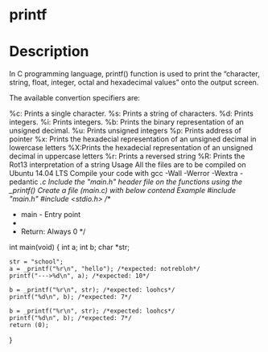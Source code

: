 # printf
# Description
In C programming language, printf() function is used to print the “character, string, float, integer, octal and hexadecimal values” onto the output screen.

The available convertion specifiers are:

%c: Prints a single character.
%s: Prints a string of characters.
%d: Prints integers.
%i: Prints integers.
%b: Prints the binary representation of an unsigned decimal.
%u: Prints unsigned integers
%p: Prints address of pointer
%x: Prints the hexadecial representation of an unsigned decimal in lowercase letters
%X:Prints the hexadecial representation of an unsigned decimal in uppercase letters
%r: Prints a reversed string
%R: Prints the Rot13 interpretation of a string
Usage
All the files are to be compiled on Ubuntu 14.04 LTS
Compile your code with gcc -Wall -Werror -Wextra -pedantic *.c
Include the "main.h" header file on the functions using the _printf()
Create a file (main.c) with below contend
Example
#include "main.h"
#include <stdio.h>
/**
 * main - Entry point
 *
 * Return: Always 0
 */

int main(void)
{
	int a;
	int b;
	char *str;

	str = "school";
	a = _printf("%r\n", "hello"); /*expected: notrebloh*/
	printf("--->%d\n", a); /*expected: 10*/

	b = _printf("%r\n", str); /*expected: loohcs*/
	printf("%d\n", b); /*expected: 7*/

	b = _printf("%r\n", str); /*expected: loohcs*/
	printf("%d\n", b); /*expected: 7*/
	return (0);
}


